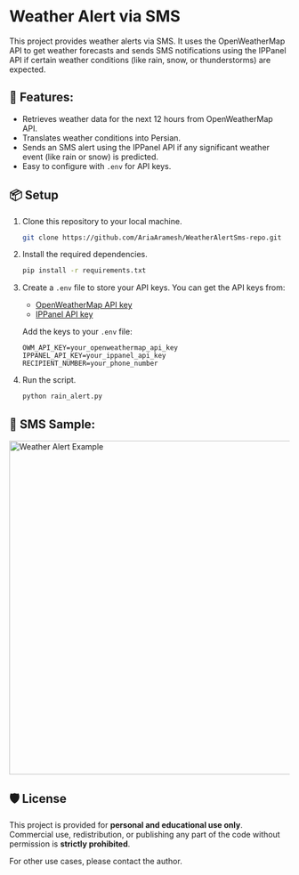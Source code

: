# Weather Alert via SMS

This project provides weather alerts via SMS. It uses the OpenWeatherMap API to get weather forecasts and sends SMS notifications using the IPPanel API if certain weather conditions (like rain, snow, or thunderstorms) are expected.

## 🚀 Features:
- Retrieves weather data for the next 12 hours from OpenWeatherMap API.
- Translates weather conditions into Persian.
- Sends an SMS alert using the IPPanel API if any significant weather event (like rain or snow) is predicted.
- Easy to configure with `.env` for API keys.

## 📦 Setup

1. Clone this repository to your local machine.
    ```bash
    git clone https://github.com/AriaAramesh/WeatherAlertSms-repo.git
    ```

2. Install the required dependencies.
    ```bash
    pip install -r requirements.txt
    ```

3. Create a `.env` file to store your API keys. You can get the API keys from:
   - [OpenWeatherMap API key](https://home.openweathermap.org/api_keys)
   - [IPPanel API key](https://ippanel.com)
   
   Add the keys to your `.env` file:
    ```env
    OWM_API_KEY=your_openweathermap_api_key
    IPPANEL_API_KEY=your_ippanel_api_key
    RECIPIENT_NUMBER=your_phone_number
    ```

4. Run the script.
    ```bash
    python rain_alert.py
    ```

## 📲 SMS Sample:
<img src="preview.png" alt="Weather Alert Example" width="600"/>

## 🛡 License

This project is provided for **personal and educational use only**.  
Commercial use, redistribution, or publishing any part of the code without permission is **strictly prohibited**.

For other use cases, please contact the author.
